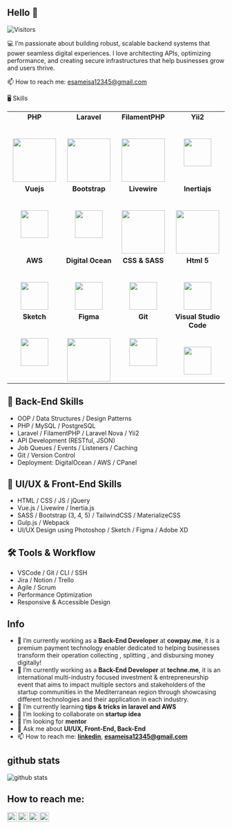 ## Hello 👋

<img src="https://komarev.com/ghpvc/?username=esameisa&label=Visitors" alt="Visitors"/>

💻 I’m passionate about building robust, scalable backend systems that power seamless digital experiences. I love architecting APIs, optimizing performance, and creating secure infrastructures that help businesses grow and users thrive.

📫 How to reach me: esameisa12345@gmail.com

🖥 Skills

<table>
  <tbody>
    <tr valign="top">
      <td width="25%" align="center">
        <span><strong>PHP</strong></span><br><br><br>
        <img height="100px" src="https://upload.wikimedia.org/wikipedia/commons/thumb/2/27/PHP-logo.svg/240px-PHP-logo.svg.png">
      </td>
      <td width="25%" align="center">
      	<span><strong>Laravel</strong></span><br><br><br>
        <img height="100px" src="https://upload.wikimedia.org/wikipedia/commons/thumb/9/9a/Laravel.svg/440px-Laravel.svg.png">
      </td>
      <td width="25%" align="center">
      	<span><strong>FilamentPHP</strong></span><br><br><br>
        <img height="100px" src="https://esameisa.com/assets/images/stack/filamentphp.png">
      </td>
      <td width="25%" align="center">
        <span><strong>Yii2</strong></span><br><br><br>
        <img height="64px" src="https://esameisa.com/assets/images/stack/yii.png">
      </td>
     </tr>
    <tr valign="top">
    <td width="25%" align="center">
      	<span><strong>Vuejs</strong></span><br><br><br>
        <img height="64px" src="https://upload.wikimedia.org/wikipedia/commons/thumb/9/95/Vue.js_Logo_2.svg/2367px-Vue.js_Logo_2.svg.png">
      </td>
      <td width="25%" align="center">
        <span><strong>Bootstrap</strong></span><br><br><br>
        <img height="64px" src="https://upload.wikimedia.org/wikipedia/commons/thumb/b/b2/Bootstrap_logo.svg/440px-Bootstrap_logo.svg.png">
      </td>
      <td width="25%" align="center">
        <span><strong>Livewire</strong></span><br><br><br>
        <img height="100px" src="https://esameisa.com/assets/images/stack/livewire.png">
      </td>
      <td width="25%" align="center">
      	<span><strong>Inertiajs</strong></span><br><br><br>
        <img height="100px" src="https://esameisa.com/assets/images/stack/inertia.png">
      </td>
     </tr>
    <tr valign="top">
      <td width="25%" align="center">
      	<span><strong>AWS</strong></span><br><br><br>
        <img height="64px" src="https://cdn.svgporn.com/logos/aws.svg">
      </td>
      <td width="25%" align="center">
        <span><strong>Digital Ocean</strong></span><br><br><br>
        <img height="64px" src="https://upload.wikimedia.org/wikipedia/commons/thumb/f/ff/DigitalOcean_logo.svg/1024px-DigitalOcean_logo.svg.png">
      </td>
      <td width="25%" align="center">
        <span><strong>CSS & SASS</strong></span><br><br><br>
        <img height="64px" src="https://esameisa.com/assets/images/stack/sass.png">
      </td>
      <td width="25%" align="center">
        <span><strong>Html 5</strong></span><br><br><br>
        <img height="64px" src="https://cdn.svgporn.com/logos/html-5.svg">
      </td>
     </tr>
    <tr valign="top">
      <td width="25%" align="center">
      	<span><strong>Sketch</strong></span><br><br><br>
        <img height="64px" src="https://upload.wikimedia.org/wikipedia/commons/thumb/5/59/Sketch_Logo.svg/1200px-Sketch_Logo.svg.png">
      </td>
      <td width="25%" align="center">
        <span><strong>Figma</strong></span><br><br><br>
        <img height="100px" src="https://esameisa.com/assets/images/stack/figma.svg">
      </td>
      <td width="25%" align="center">
        <span><strong>Git</strong></span><br><br><br>
        <img height="64px" src="https://cdn.svgporn.com/logos/git-icon.svg">
      </td>
      <td width="25%" align="center">
        <span><strong>Visual Studio Code</strong></span><br><br><br>
        <img height="64px" src="https://cdn.svgporn.com/logos/visual-studio-code.svg">
      </td>
    </tr>
  </tbody>
</table>

## 🧠 Back-End Skills

-   OOP / Data Structures / Design Patterns
-   PHP / MySQL / PostgreSQL
-   Laravel / FilamentPHP / Laravel Nova / Yii2
-   API Development (RESTful, JSON)
-   Job Queues / Events / Listeners / Caching
-   Git / Version Control
-   Deployment: DigitalOcean / AWS / CPanel

## 🎨 UI/UX & Front-End Skills

-   HTML / CSS / JS / jQuery
-   Vue.js / Livewire / Inertia.js
-   SASS / Bootstrap (3, 4, 5) / TailwindCSS / MaterializeCSS
-   Gulp.js / Webpack
-   UI/UX Design using Photoshop / Sketch / Figma / Adobe XD

## 🛠 Tools & Workflow

-   VSCode / Git / CLI / SSH
-   Jira / Notion / Trello
-   Agile / Scrum
-   Performance Optimization
-   Responsive & Accessible Design

## Info

-   🔭 I’m currently working as a **Back-End Developer** at **cowpay.me**, it is a premium payment technology enabler dedicated to helping businesses transform their operation collecting , splitting , and disbursing money digitally!
-   🔭 I’m currently working as a **Back-End Developer** at **techne.me**, it is an international multi-industry focused investment & entrepreneurship event that aims to impact multiple sectors and stakeholders of the startup communities in the Mediterranean region through showcasing different technologies and their application in each industry.
-   🌱 I’m currently learning **tips & tricks in laravel and AWS**
-   👯 I’m looking to collaborate on **startup idea**
-   🤔 I’m looking for **mentor**
-   💬 Ask me about **UI/UX, Front-End, Back-End**
-   📫 How to reach me: <a href="https://www.linkedin.com/in/esameisa/" target="_blank">**linkedin**</a>, <a href="mailto:esameisa12345@gmail.com">**esameisa12345@gmail.com**</a>

## github stats

![github stats](https://github-readme-stats.vercel.app/api?username=esameisa&show_icons=true&theme=dark)

## How to reach me:

<a href="https://www.linkedin.com/in/esameisa/">
  <img align="left" alt="Esam Eisa" width="22px" src="https://cdn.jsdelivr.net/npm/simple-icons@v3/icons/linkedin.svg" />
</a>
<a href="https://twitter.com/Eng_esameisa">
  <img align="left" alt="Esam Eisa | Twitter" width="22px" src="https://cdn.jsdelivr.net/npm/simple-icons@v3/icons/twitter.svg" />
</a>
<a href="https://www.facebook.com/Esam.A.Eisa/">
  <img align="left" alt="Esam Eisa" width="22px" src="https://cdn.jsdelivr.net/npm/simple-icons@v3/icons/facebook.svg" />
</a>
<a href="https://github.com/esameisa/">
  <img align="left" alt="Esam Eisa" width="22px" src="https://cdn.jsdelivr.net/npm/simple-icons@v3/icons/github.svg" />
</a>

